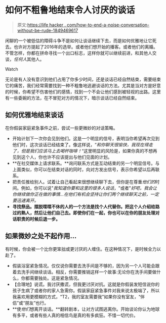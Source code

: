 # 如何不粗鲁地结束令人讨厌的谈话

> 原文:[https://life hacker . com/how-to-end-a-noise-conversation-without-be-rude-1849469617](https://lifehacker.com/how-to-end-an-annoying-conversation-without-being-rude-1849469617)

闲聊的一个被低估的障碍斗争不是如何让谈话继续下去，而是如何优雅地让它死去。也许对方提起了2016年的选举。或者他们想开始的播客。或者他们的离婚。不管怎样，你都在拼命寻找一个出口标志，这样你就可以继续前进，和其他人交谈，*任何人*其他人。

Watch

无论是有人没有意识到他们占用了你多少时间，还是谈话已经自然结束，需要结束它的痛苦，我们经常需要找到一种不粗鲁地逃避谈话的方法。尤其是当对方是好意的时候，你希望不伤害他们的感情，找到一个不会让他们感到被轻视的出路。这里有一些委婉的方法，在不冒犯对方的情况下，暗示谈话已经自然结束。

## 如何优雅地结束谈话

在你假装家庭紧急事件之前，尝试一些更微妙的对话策略。

*   开始计划下一次你会见到他们。这是一个明显的信号，表明当你希望再次见到他们时，这次谈话已经结束了。像这样说，“*和你聊天很愉快，我现在得走了，但是我们应该马上去喝杯咖啡！*“这里明显的风险是，如果你真的不想再见到这个人，你也许不应该提出与他们见面的计划。
*   **在社交媒体上请求联系。**询问联系方式是互动结束的另一个明显信号。与上面类似，你可以在结束对话的同时，向对方发出信号，表示你希望以后再联系。
*   把责任推给别人。试着让自己看起来很想继续聊下去，但你是在尊重*他们的*时间。例如，你可以说"*我知道你要和这里的很多人说话*，"或者"*好吧，我会让你继续做你正在做的事情...在他们有机会坚持让你们两个继续聊天之前，一定要迅速离开。*
*   **寻找祭品。摆脱喋喋不休的人的一个方法是找个人代替你。把这个人介绍给路过的熟人，然后让他们自己去。即使你们在一起，你也可以在你的朋友处理对话职责的时候后退一步。**

## 如果微妙之处不起作用...

有时候，你会被一个比你更笨拙或更讨厌的人缠住。在这种情况下，是时候全力以赴了。

*   假装浴室紧急情况。仅仅说你需要去洗手间是不够的，因为另一个人可能会跟着去洗手间继续谈话。相反，你需要推销这样一个故事:无论你在洗手间要做什么，你都需要独处。这是紧急情况。
*   【合理地】说谎。我讨厌撒谎，但我更讨厌对抗。这就是你假装发短信说你的孩子生病了或者你的家人急需你。假装家庭紧急事件对我来说太极端了，所以我喜欢用更模糊的方式，“T2，我的室友需要我”如果你没有室友，“伴侣”或“朋友”也行。
*   **使*他们*想离开谈话。**翻转剧本，让对方试图逃离你。开始谈论你认为地球有多平，或者有些人真的相信鸟是真的有多疯狂。不惜一切代价。